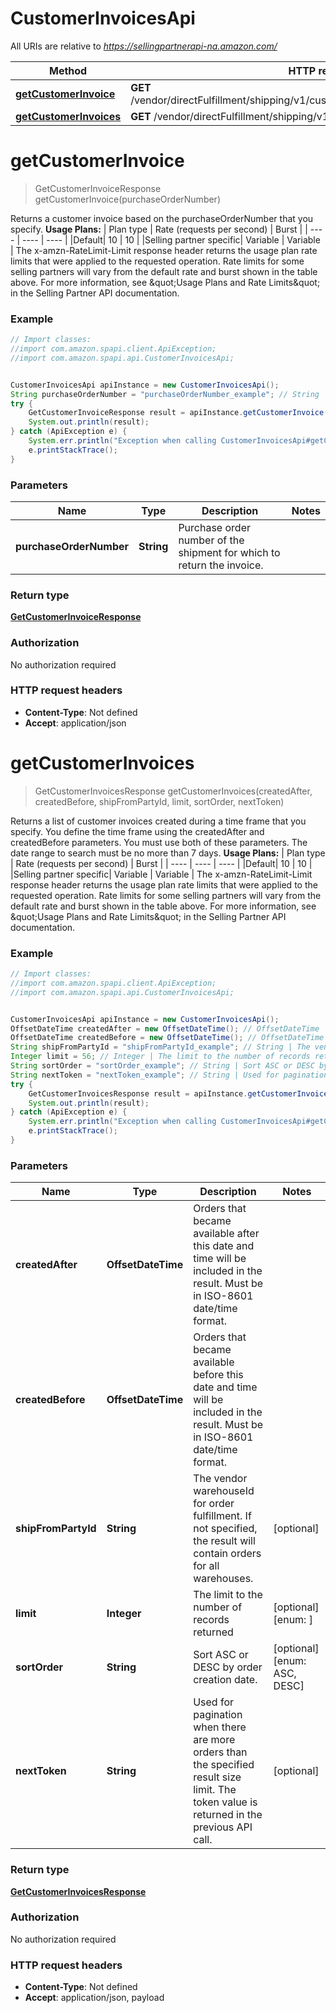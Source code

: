 # CustomerInvoicesApi

All URIs are relative to *https://sellingpartnerapi-na.amazon.com/*

Method | HTTP request | Description
------------- | ------------- | -------------
[**getCustomerInvoice**](CustomerInvoicesApi.md#getCustomerInvoice) | **GET** /vendor/directFulfillment/shipping/v1/customerInvoices/{purchaseOrderNumber} | 
[**getCustomerInvoices**](CustomerInvoicesApi.md#getCustomerInvoices) | **GET** /vendor/directFulfillment/shipping/v1/customerInvoices | 

<a name="getCustomerInvoice"></a>
# **getCustomerInvoice**
> GetCustomerInvoiceResponse getCustomerInvoice(purchaseOrderNumber)



Returns a customer invoice based on the purchaseOrderNumber that you specify.  **Usage Plans:**  | Plan type | Rate (requests per second) | Burst | | ---- | ---- | ---- | |Default| 10 | 10 | |Selling partner specific| Variable | Variable |  The x-amzn-RateLimit-Limit response header returns the usage plan rate limits that were applied to the requested operation. Rate limits for some selling partners will vary from the default rate and burst shown in the table above. For more information, see \&quot;Usage Plans and Rate Limits\&quot; in the Selling Partner API documentation.

### Example
```java
// Import classes:
//import com.amazon.spapi.client.ApiException;
//import com.amazon.spapi.api.CustomerInvoicesApi;


CustomerInvoicesApi apiInstance = new CustomerInvoicesApi();
String purchaseOrderNumber = "purchaseOrderNumber_example"; // String | Purchase order number of the shipment for which to return the invoice.
try {
    GetCustomerInvoiceResponse result = apiInstance.getCustomerInvoice(purchaseOrderNumber);
    System.out.println(result);
} catch (ApiException e) {
    System.err.println("Exception when calling CustomerInvoicesApi#getCustomerInvoice");
    e.printStackTrace();
}
```

### Parameters

Name | Type | Description  | Notes
------------- | ------------- | ------------- | -------------
 **purchaseOrderNumber** | **String**| Purchase order number of the shipment for which to return the invoice. |

### Return type

[**GetCustomerInvoiceResponse**](GetCustomerInvoiceResponse.md)

### Authorization

No authorization required

### HTTP request headers

 - **Content-Type**: Not defined
 - **Accept**: application/json

<a name="getCustomerInvoices"></a>
# **getCustomerInvoices**
> GetCustomerInvoicesResponse getCustomerInvoices(createdAfter, createdBefore, shipFromPartyId, limit, sortOrder, nextToken)



Returns a list of customer invoices created during a time frame that you specify. You define the  time frame using the createdAfter and createdBefore parameters. You must use both of these parameters. The date range to search must be no more than 7 days.  **Usage Plans:**  | Plan type | Rate (requests per second) | Burst | | ---- | ---- | ---- | |Default| 10 | 10 | |Selling partner specific| Variable | Variable |  The x-amzn-RateLimit-Limit response header returns the usage plan rate limits that were applied to the requested operation. Rate limits for some selling partners will vary from the default rate and burst shown in the table above. For more information, see \&quot;Usage Plans and Rate Limits\&quot; in the Selling Partner API documentation.

### Example
```java
// Import classes:
//import com.amazon.spapi.client.ApiException;
//import com.amazon.spapi.api.CustomerInvoicesApi;


CustomerInvoicesApi apiInstance = new CustomerInvoicesApi();
OffsetDateTime createdAfter = new OffsetDateTime(); // OffsetDateTime | Orders that became available after this date and time will be included in the result. Must be in ISO-8601 date/time format.
OffsetDateTime createdBefore = new OffsetDateTime(); // OffsetDateTime | Orders that became available before this date and time will be included in the result. Must be in ISO-8601 date/time format.
String shipFromPartyId = "shipFromPartyId_example"; // String | The vendor warehouseId for order fulfillment. If not specified, the result will contain orders for all warehouses.
Integer limit = 56; // Integer | The limit to the number of records returned
String sortOrder = "sortOrder_example"; // String | Sort ASC or DESC by order creation date.
String nextToken = "nextToken_example"; // String | Used for pagination when there are more orders than the specified result size limit. The token value is returned in the previous API call.
try {
    GetCustomerInvoicesResponse result = apiInstance.getCustomerInvoices(createdAfter, createdBefore, shipFromPartyId, limit, sortOrder, nextToken);
    System.out.println(result);
} catch (ApiException e) {
    System.err.println("Exception when calling CustomerInvoicesApi#getCustomerInvoices");
    e.printStackTrace();
}
```

### Parameters

Name | Type | Description  | Notes
------------- | ------------- | ------------- | -------------
 **createdAfter** | **OffsetDateTime**| Orders that became available after this date and time will be included in the result. Must be in ISO-8601 date/time format. |
 **createdBefore** | **OffsetDateTime**| Orders that became available before this date and time will be included in the result. Must be in ISO-8601 date/time format. |
 **shipFromPartyId** | **String**| The vendor warehouseId for order fulfillment. If not specified, the result will contain orders for all warehouses. | [optional]
 **limit** | **Integer**| The limit to the number of records returned | [optional] [enum: ]
 **sortOrder** | **String**| Sort ASC or DESC by order creation date. | [optional] [enum: ASC, DESC]
 **nextToken** | **String**| Used for pagination when there are more orders than the specified result size limit. The token value is returned in the previous API call. | [optional]

### Return type

[**GetCustomerInvoicesResponse**](GetCustomerInvoicesResponse.md)

### Authorization

No authorization required

### HTTP request headers

 - **Content-Type**: Not defined
 - **Accept**: application/json, payload

